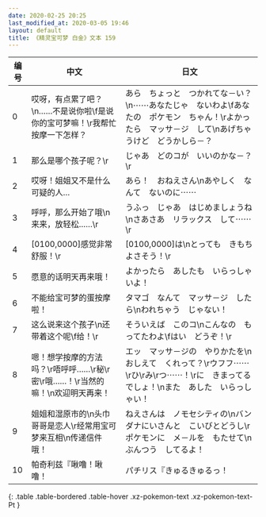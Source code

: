```yaml
---
date: 2020-02-25 20:25
last_modified_at: 2020-03-05 19:46
layout: default
title: 《精灵宝可梦 白金》文本 159
---
```

| 编号 | 中文 | 日文 |
| ---- | ---- | ---- |
| 0 | 哎呀，有点累了吧？\n……不是说你啦\f是说你的宝可梦嘛！\r我帮忙按摩一下怎样？ | あら　ちょっと　つかれてな－い？\n⋯⋯あなたじゃ　ないわよ\fあなたの　ポケモン　ちゃん！\rよかったら　マッサ－ジ　して\nあげちゃうけど　どうかしら－？ |
| 1 | 那么是哪个孩子呢？\r | じゃあ　どのコが　いいのかな－？\r |
| 2 | 哎呀！姐姐又不是什么可疑的人… | あら！　おねえさん\nあやしく　なんて　ないのに⋯⋯ |
| 3 | 呼呼，那么开始了哦\n来来，放轻松……\r | うふっ　じゃあ　はじめましょうね\nさあさあ　リラックス　して⋯⋯\r |
| 4 | [0100,0000]感觉非常舒服！\r | [0100,0000]は\nとっても　きもちよさそう！\r |
| 5 | 愿意的话明天再来哦！ | よかったら　あしたも　いらっしゃいよ！ |
| 6 | 不能给宝可梦的蛋按摩啦！ | タマゴ　なんて　マッサ－ジ　したら\nわれちゃう　じゃない！ |
| 7 | 这么说来这个孩子\n还带着这个呢\f给！\r | そういえば　このコ\nこんなの　もってたわよ\fはい　どうぞ！\r |
| 8 | 嗯！想学按摩的方法吗？\r唔呼呼……\r秘\r密\r哦……！\r当然的嘛！\n欢迎明天再来！ | エッ　マッサ－ジの　やりかたを\nおしえて　くれって？\rウフフ⋯⋯\rひ\rみ\rつ⋯⋯！\rに　きまってる　でしょ！\nまた　あした　いらっしゃい！ |
| 9 | 姐姐和湿原市的\n头巾哥哥是恋人\r经常用宝可梦来互相\n传递信件哦！ | ねえさんは　ノモセシティの\nバンダナにいさんと　こいびとどうし\rポケモンに　メ－ルを　もたせて\nぶんつう　してるよ！ |
| 10 | 帕奇利兹『啾噜！啾噜！ | パチリス『きゅるきゅるっ！ |
{: .table .table-bordered .table-hover .xz-pokemon-text .xz-pokemon-text-Pt }